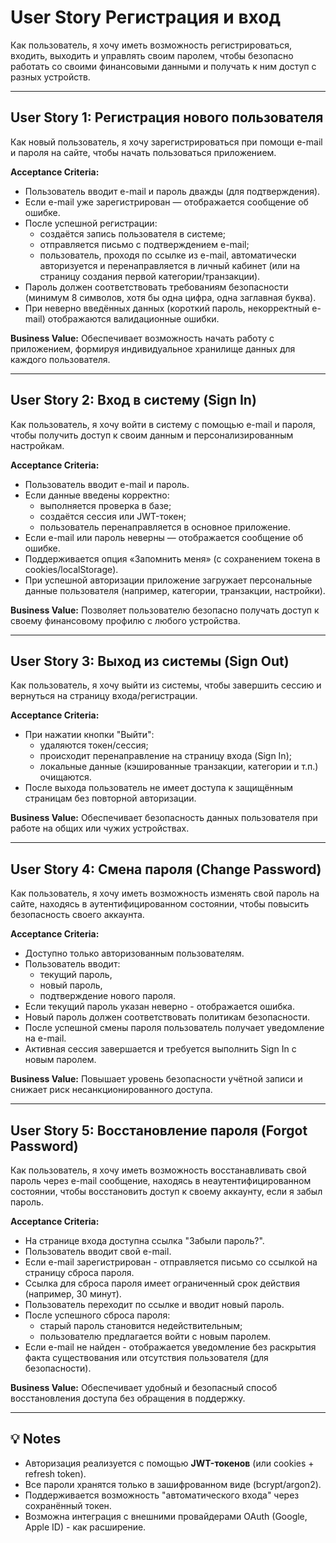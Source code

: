 # User Story Регистрация и вход

Как пользователь, я хочу иметь возможность регистрироваться, входить, выходить и управлять своим паролем,
чтобы безопасно работать со своими финансовыми данными и получать к ним доступ с разных устройств.

---

## User Story 1: Регистрация нового пользователя

Как новый пользователь, я хочу зарегистрироваться при помощи e-mail и пароля на сайте, чтобы начать пользоваться приложением.

**Acceptance Criteria:**

- Пользователь вводит e-mail и пароль дважды (для подтверждения).
- Если e-mail уже зарегистрирован — отображается сообщение об ошибке.
- После успешной регистрации:
  - создаётся запись пользователя в системе;
  - отправляется письмо с подтверждением e-mail;
  - пользователь, проходя по ссылке из e-mail, автоматически авторизуется и перенаправляется в личный кабинет (или на страницу создания первой категории/транзакции).
- Пароль должен соответствовать требованиям безопасности (минимум 8 символов, хотя бы одна цифра, одна заглавная буква).
- При неверно введённых данных (короткий пароль, некорректный e-mail) отображаются валидационные ошибки.

**Business Value:**
Обеспечивает возможность начать работу с приложением, формируя индивидуальное хранилище данных для каждого пользователя.

---

## User Story 2: Вход в систему (Sign In)

Как пользователь, я хочу войти в систему с помощью e-mail и пароля, чтобы получить доступ к своим данным и персонализированным настройкам.

**Acceptance Criteria:**

- Пользователь вводит e-mail и пароль.
- Если данные введены корректно:
  - выполняется проверка в базе;
  - создаётся сессия или JWT-токен;
  - пользователь перенаправляется в основное приложение.
- Если e-mail или пароль неверны — отображается сообщение об ошибке.
- Поддерживается опция «Запомнить меня» (с сохранением токена в cookies/localStorage).
- При успешной авторизации приложение загружает персональные данные пользователя (например, категории, транзакции, настройки).

**Business Value:**
Позволяет пользователю безопасно получать доступ к своему финансовому профилю с любого устройства.

---

## User Story 3: Выход из системы (Sign Out)

Как пользователь, я хочу выйти из системы, чтобы завершить сессию и вернуться на страницу входа/регистрации.

**Acceptance Criteria:**

- При нажатии кнопки "Выйти":
  - удаляются токен/сессия;
  - происходит перенаправление на страницу входа (Sign In);
  - локальные данные (кэшированные транзакции, категории и т.п.) очищаются.
- После выхода пользователь не имеет доступа к защищённым страницам без повторной авторизации.

**Business Value:**
Обеспечивает безопасность данных пользователя при работе на общих или чужих устройствах.

---

## User Story 4: Смена пароля (Change Password)

Как пользователь, я хочу иметь возможность изменять свой пароль на сайте, находясь в аутентифицированном состоянии, чтобы повысить безопасность своего аккаунта.

**Acceptance Criteria:**

- Доступно только авторизованным пользователям.
- Пользователь вводит:
  - текущий пароль,
  - новый пароль,
  - подтверждение нового пароля.
- Если текущий пароль указан неверно - отображается ошибка.
- Новый пароль должен соответствовать политикам безопасности.
- После успешной смены пароля пользователь получает уведомление на e-mail.
- Активная сессия завершается и требуется выполнить Sign In с новым паролем.

**Business Value:**
Повышает уровень безопасности учётной записи и снижает риск несанкционированного доступа.

---

## User Story 5: Восстановление пароля (Forgot Password)

Как пользователь, я хочу иметь возможность восстанавливать свой пароль через e-mail сообщение,
находясь в неаутентифицированном состоянии, чтобы восстановить доступ к своему аккаунту, если я забыл пароль.

**Acceptance Criteria:**

- На странице входа доступна ссылка "Забыли пароль?".
- Пользователь вводит свой e-mail.
- Если e-mail зарегистрирован - отправляется письмо со ссылкой на страницу сброса пароля.
- Ссылка для сброса пароля имеет ограниченный срок действия (например, 30 минут).
- Пользователь переходит по ссылке и вводит новый пароль.
- После успешного сброса пароля:
  - старый пароль становится недействительным;
  - пользователю предлагается войти с новым паролем.
- Если e-mail не найден - отображается уведомление без раскрытия факта существования или отсутствия пользователя (для безопасности).

**Business Value:**
Обеспечивает удобный и безопасный способ восстановления доступа без обращения в поддержку.

---

## 💡 Notes

- Авторизация реализуется с помощью **JWT-токенов** (или cookies + refresh token).
- Все пароли хранятся только в зашифрованном виде (bcrypt/argon2).
- Поддерживается возможность "автоматического входа" через сохранённый токен.
- Возможна интеграция с внешними провайдерами OAuth (Google, Apple ID) - как расширение.

